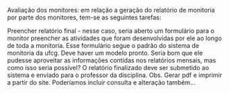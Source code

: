 Avaliação dos monitores: em relação a geração do relatório de monitoria por parte dos monitores, tem-se as seguintes tarefas:

Preencher relatório final - nesse caso, seria aberto um formulário para o monitor preencher as atividades que foram desenvolvidas por ele ao longo de toda a monitoria. Esse formulário segue o padrão do sistema de monitoria da ufcg. Deve haver um modelo pronto. Seria bom que ele pudesse aproveitar as informações contidas nos relatórios mensais, mas como isso seria possível? O relatório finalizado deve ser submetido ao sistema e enviado para o professor da disciplina.
Obs. Gerar pdf e imprimir a partir do site. Poderíamos incluir consulta e alteração também...
